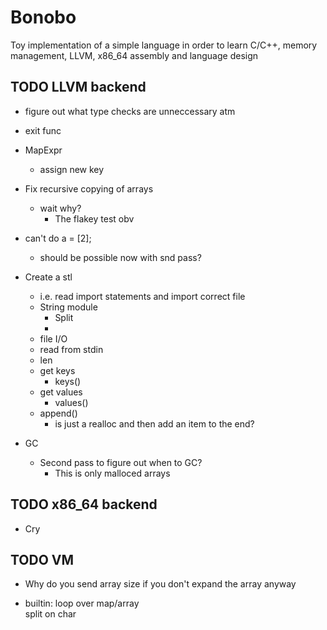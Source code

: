# Bonobo

Toy implementation of a simple language in order to learn C/C++, memory management, LLVM, x86_64 assembly and language design

## TODO LLVM backend

* figure out what type checks are unneccessary atm

* exit func

* MapExpr
    * assign new key

* Fix recursive copying of arrays
    * wait why?
        * The flakey test obv

* can't do a = [2];
    * should be possible now with snd pass?

* Create a stl
    * i.e. read import statements and import correct file
    * String module
        * Split
        * 
    * file I/O
    * read from stdin
    * len
    * get keys
        * keys()
    * get values
        * values()
    * append()
        * is just a realloc and then add an item to the end?


* GC
    * Second pass to figure out when to GC?
        * This is only malloced arrays


## TODO x86_64 backend

* Cry


## TODO VM 

* Why do you send array size if you don't expand the array anyway

* builtin:
    loop over map/array    
    split on char
